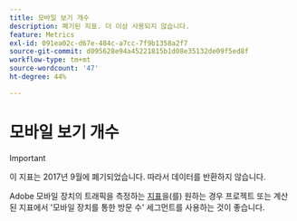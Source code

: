 ```yaml
---
title: 모바일 보기 개수
description: 폐기된 지표. 더 이상 사용되지 않습니다.
feature: Metrics
exl-id: 091ea02c-d67e-484c-a7cc-7f9b1358a2f7
source-git-commit: d095628e94a45221815b1d08e35132de09f5ed8f
workflow-type: tm+mt
source-wordcount: '47'
ht-degree: 44%

---
```


# 모바일 보기 개수

>[!IMPORTANT]
>
>이 지표는 2017년 9월에 폐기되었습니다. 따라서 데이터를 반환하지 않습니다.

Adobe 모바일 장치의 트래픽을 측정하는 [지표](overview.md)을(를) 원하는 경우 프로젝트 또는 계산된 지표에서 &#39;모바일 장치를 통한 방문 수&#39; 세그먼트를 사용하는 것이 좋습니다.

